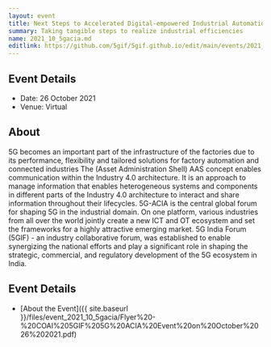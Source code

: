 ```yaml
---
layout: event
title: Next Steps to Accelerated Digital-empowered Industrial Automation
summary: Taking tangible steps to realize industrial efficiencies
name: 2021_10_5gacia.md
editlink: https://github.com/5gif/5gif.github.io/edit/main/events/2021_oct_5gacia.html
---
```


## Event Details

* Date: 26 October 2021
* Venue: Virtual

## About
5G becomes an important part of the infrastructure of the factories due to its performance, flexibility and tailored solutions for factory automation and connected industries The (Asset Administration Shell) AAS concept enables communication within the Industry 4.0 architecture. It is an approach to manage information that enables heterogeneous systems and components in different parts of the Industry 4.0 architecture to interact and share information throughout their lifecycles.
5G-ACIA is the central global forum for shaping 5G in the industrial domain. On one platform, various industries from all over the world jointly create a new ICT and OT ecosystem and set the frameworks for a highly attractive emerging market.
5G India Forum (5GIF) - an industry collaborative forum, was established to enable synergizing the national efforts and play a significant role in shaping the strategic, commercial, and regulatory development of the 5G ecosystem in India.

## Event Details

* [About the Event]({{ site.baseurl }}/files/event_2021_10_5gacia/Flyer%20-%20COAI%205GIF%205G%20ACIA%20Event%20on%20October%2026%202021.pdf)
